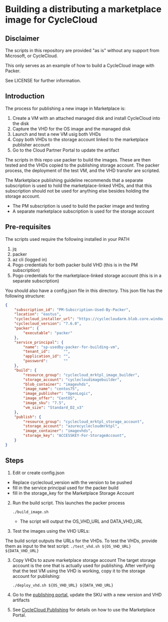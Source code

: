 # Building a distributing a marketplace image for CycleCloud

## Disclaimer

The scripts in this repository are provided "as is" without any support from Microsoft, or CycleCloud.

This only serves as an example of how to build a CycleCloud image with Packer.

See LICENSE for further information.

## Introduction

The process for publishing a new image in Marketplace is:
1. Create a VM with an attached managed disk and install CycleCloud into the disk
2. Capture the VHD for the OS image and the managed disk
3. Launch and test a new VM usig both VHDs
4. Copy both VHDs to the storage account linked to the marketplace publisher account
5. Go to the Cloud Partner Portal to update the artifact

The scripts in this repo use packer to build the images. These are then tested and the VHDs copied to the publishing storage account. The packer process, the deployment of the test VM, and the VHD transfer are scripted. 

The Marketplace publishing guideline recommends that a separate subscription is used to hold the marketplace-linked VHDs, and that this subscription should not be used for anything else besides holding the storage account. 

* The PM subscription is used to build the packer image and testing
* A separate marketplace subscription is used for the storage account

## Pre-requisites

The scripts used require the following installed in your PATH

1. jq 
2. packer
3. az cli (logged in)
4. Pogo credentials for both packer build VHD (this is in the PM subscription)
5. Pogo credentials for the marketplace-linked storage account (this is in a separate subscription)

You should also have a config.json file in this directory. This json file has the following structure:

```JSON
{
    "subscription_id": "PM-Subscription-Used-By-Packer", 
    "location": "eastus",
    "cyclecloud_installer_url": "https://cyclecloudarm.blob.core.windows.net/cyclecloudrelease",
    "cyclecloud_version": "7.6.0",
    "packer": {
        "executable": "packer"
    },
    "service_principal": {
        "name": "sp-usedby-packer-for-building-vm",
        "tenant_id":      "",
        "application_id": "",
        "password":       ""
    },
    "build": {
        "resource_group": "cyclecloud_mrktpl_image_builder",
        "storage_account": "cyclecloudimagebuilder",
        "blob_container": "imagevhds",
        "image_name": "centos75",
        "image_publisher": "OpenLogic",
        "image_offer": "CentOS",
        "image_sku": "7.5",
        "vm_size": "Standard_D2_v3"
    },
    "publish": {
        "resource_group": "cyclecloud_mrktpl_storage_account",
        "storage_account": "azurecyclecloudmrktpl",
        "image_container": "imagevhds",
        "storage_key": "ACCESSKEY-For-StorageAccount",
    }
}


```

## Steps
1. Edit or create config.json
  - Replace cyclecloud_version with the version to be pushed
  - fill in the service principal used for the packer build
  - fill in the storage_key for the Marketplace Storage Account

2. Run the build script. This launches the packer process

    ```
    ./build_image.sh
    ```

    - The script will output the OS_VHD_URL and DATA_VHD_URL

3. Test the images using the VHD URLs:

The build script outputs the URLs for the VHDs. To test the VHDs, provide them as input to the test script:
    ```
    ./test_vhd.sh ${OS_VHD_URL} ${DATA_VHD_URL}
    ```

3. Copy VHDs to azure marketplace storage account
The target storage account is the one that is actually used for publishing. 
After verifying that the test VM using the VHD is working, copy it to the storage account for publishing:
    ```
    ./deploy_vhd.sh ${OS_VHD_URL} ${DATA_VHD_URL}
    ```

4. Go to the [publishing portal](https://partner.microsoft.com/en-us/dashboard/commercial-marketplace/overview), update the SKU with a new version and VHD artifacts

5. See [CycleCloud Publishing](https://microsoft.sharepoint.com/:w:/t/CycleEngineeringTeam/EYORK6cI7ExGrFHGXIrOHrAB5WNvPRaOkq0VBiM0bD4-WA?e=pMBt6l) for
details on how to use the Marketplace Portal.


